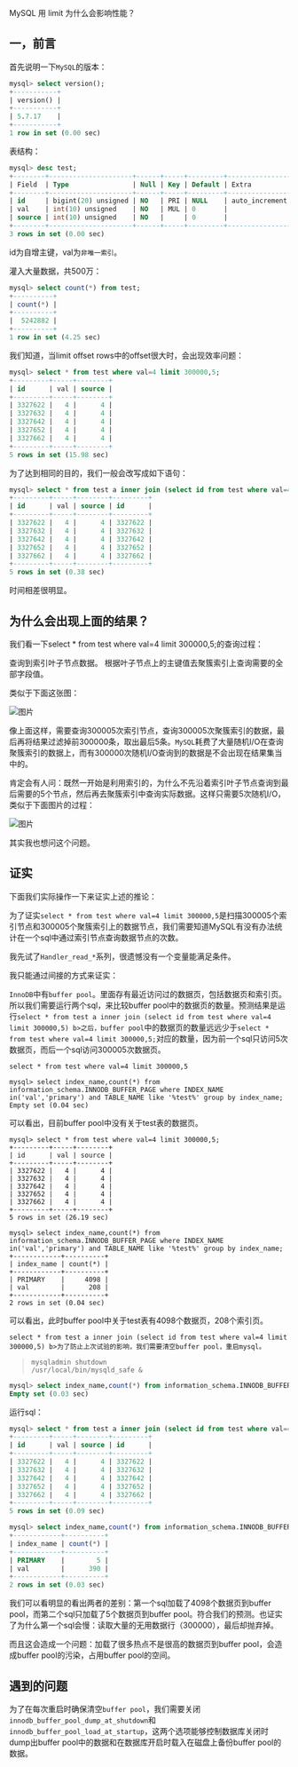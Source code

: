 MySQL 用 limit 为什么会影响性能？

## 一，前言  

首先说明一下`MySQL`的版本：

```sql
mysql> select version();
+-----------+
| version() |
+-----------+
| 5.7.17    |
+-----------+
1 row in set (0.00 sec)
```

表结构：

```sql
mysql> desc test;
+--------+---------------------+------+-----+---------+----------------+
| Field  | Type                | Null | Key | Default | Extra          |
+--------+---------------------+------+-----+---------+----------------+
| id     | bigint(20) unsigned | NO   | PRI | NULL    | auto_increment |
| val    | int(10) unsigned    | NO   | MUL | 0       |                |
| source | int(10) unsigned    | NO   |     | 0       |                |
+--------+---------------------+------+-----+---------+----------------+
3 rows in set (0.00 sec)
```

id为自增主键，val为`非唯一索引`。

灌入大量数据，共500万：

```sql
mysql> select count(*) from test;
+----------+
| count(*) |
+----------+
|  5242882 |
+----------+
1 row in set (4.25 sec)
```

我们知道，当limit offset rows中的offset很大时，会出现效率问题：

```sql
mysql> select * from test where val=4 limit 300000,5;
+---------+-----+--------+
| id      | val | source |
+---------+-----+--------+
| 3327622 |   4 |      4 |
| 3327632 |   4 |      4 |
| 3327642 |   4 |      4 |
| 3327652 |   4 |      4 |
| 3327662 |   4 |      4 |
+---------+-----+--------+
5 rows in set (15.98 sec)
```

为了达到相同的目的，我们一般会改写成如下语句：

```sql
mysql> select * from test a inner join (select id from test where val=4 limit 300000,5) b on a.id=b.id;
+---------+-----+--------+---------+
| id      | val | source | id      |
+---------+-----+--------+---------+
| 3327622 |   4 |      4 | 3327622 |
| 3327632 |   4 |      4 | 3327632 |
| 3327642 |   4 |      4 | 3327642 |
| 3327652 |   4 |      4 | 3327652 |
| 3327662 |   4 |      4 | 3327662 |
+---------+-----+--------+---------+
5 rows in set (0.38 sec)
```

时间相差很明显。

## 为什么会出现上面的结果？

我们看一下select * from test where val=4 limit 300000,5;的查询过程：

查询到索引叶子节点数据。
根据叶子节点上的主键值去聚簇索引上查询需要的全部字段值。

类似于下面这张图：

![图片](https://mmbiz.qpic.cn/mmbiz_png/WwPkUCFX4x4W27NnDBWdRxicd0SlSluoFazqC7m4zUf3x8IP97uibw8mdBQ9pEHWXmXjiazyYSoFIic8UTBTibtj8eQ/640?wx_fmt=png&tp=webp&wxfrom=5&wx_lazy=1&wx_co=1)

像上面这样，需要查询300005次索引节点，查询300005次聚簇索引的数据，最后再将结果过滤掉前300000条，取出最后5条。`MySQL`耗费了大量随机I/O在查询聚簇索引的数据上，而有300000次随机I/O查询到的数据是不会出现在结果集当中的。 

肯定会有人问：既然一开始是利用索引的，为什么不先沿着索引叶子节点查询到最后需要的5个节点，然后再去聚簇索引中查询实际数据。这样只需要5次随机I/O，类似于下面图片的过程：

![图片](https://mmbiz.qpic.cn/mmbiz_png/WwPkUCFX4x4W27NnDBWdRxicd0SlSluoFwT1tnIq7hXQSwialT4IYLicOBeRTafEWmicIgmNBvdaBKKP8w3KrIic5tw/640?wx_fmt=png&tp=webp&wxfrom=5&wx_lazy=1&wx_co=1)

其实我也想问这个问题。

## 证实

下面我们实际操作一下来证实上述的推论：

为了证实`select * from test where val=4 limit 300000,5`是扫描300005个索引节点和300005个聚簇索引上的数据节点，我们需要知道MySQL有没有办法统计在一个sql中通过索引节点查询数据节点的次数。

我先试了`Handler_read_*`系列，很遗憾没有一个变量能满足条件。

我只能通过间接的方式来证实：

`InnoDB`中有`buffer pool`。里面存有最近访问过的数据页，包括数据页和索引页。所以我们需要运行两个sql，来比较buffer pool中的数据页的数量。预测结果是运行`select * from test a inner join (select id from test where val=4 limit 300000,5) b>之后，buffer pool`中的数据页的数量远远少于`select * from test where val=4 limit 300000,5;`对应的数量，因为前一个sql只访问5次数据页，而后一个sql访问300005次数据页。

`select * from test where val=4 limit 300000,5`

```
mysql> select index_name,count(*) from information_schema.INNODB_BUFFER_PAGE where INDEX_NAME in('val','primary') and TABLE_NAME like '%test%' group by index_name;
Empty set (0.04 sec)
```

可以看出，目前buffer pool中没有关于test表的数据页。

```
mysql> select * from test where val=4 limit 300000,5;
+---------+-----+--------+
| id      | val | source |
+---------+-----+--------+
| 3327622 |   4 |      4 |
| 3327632 |   4 |      4 |
| 3327642 |   4 |      4 |
| 3327652 |   4 |      4 |
| 3327662 |   4 |      4 |
+---------+-----+--------+
5 rows in set (26.19 sec)

mysql> select index_name,count(*) from information_schema.INNODB_BUFFER_PAGE where INDEX_NAME in('val','primary') and TABLE_NAME like '%test%' group by index_name;
+------------+----------+
| index_name | count(*) |
+------------+----------+
| PRIMARY    |     4098 |
| val        |      208 |
+------------+----------+
2 rows in set (0.04 sec)
```

可以看出，此时buffer pool中关于test表有4098个数据页，208个索引页。  

`select * from test a inner join (select id from test where val=4 limit 300000,5) b>为了防止上次试验的影响，我们需要清空buffer pool，重启mysql。`

> ```
> mysqladmin shutdown
> /usr/local/bin/mysqld_safe &
> ```

```sql
mysql> select index_name,count(*) from information_schema.INNODB_BUFFER_PAGE where INDEX_NAME in('val','primary') and TABLE_NAME like '%test%' group by index_name;
Empty set (0.03 sec)
```

运行sql： 

```sql
mysql> select * from test a inner join (select id from test where val=4 limit 300000,5) b on a.id=b.id;
+---------+-----+--------+---------+
| id      | val | source | id      |
+---------+-----+--------+---------+
| 3327622 |   4 |      4 | 3327622 |
| 3327632 |   4 |      4 | 3327632 |
| 3327642 |   4 |      4 | 3327642 |
| 3327652 |   4 |      4 | 3327652 |
| 3327662 |   4 |      4 | 3327662 |
+---------+-----+--------+---------+
5 rows in set (0.09 sec)

mysql> select index_name,count(*) from information_schema.INNODB_BUFFER_PAGE where INDEX_NAME in('val','primary') and TABLE_NAME like '%test%' group by index_name;
+------------+----------+
| index_name | count(*) |
+------------+----------+
| PRIMARY    |        5 |
| val        |      390 |
+------------+----------+
2 rows in set (0.03 sec)
```

我们可以看明显的看出两者的差别：第一个sql加载了4098个数据页到buffer pool，而第二个sql只加载了5个数据页到buffer pool。符合我们的预测。也证实了为什么第一个sql会慢：读取大量的无用数据行（300000），最后却抛弃掉。 

而且这会造成一个问题：加载了很多热点不是很高的数据页到buffer pool，会造成buffer pool的污染，占用buffer pool的空间。 

## 遇到的问题 

为了在每次重启时确保清空`buffer pool`，我们需要关闭`innodb_buffer_pool_dump_at_shutdown`和`innodb_buffer_pool_load_at_startup`，这两个选项能够控制数据库关闭时dump出buffer pool中的数据和在数据库开启时载入在磁盘上备份buffer pool的数据。 

